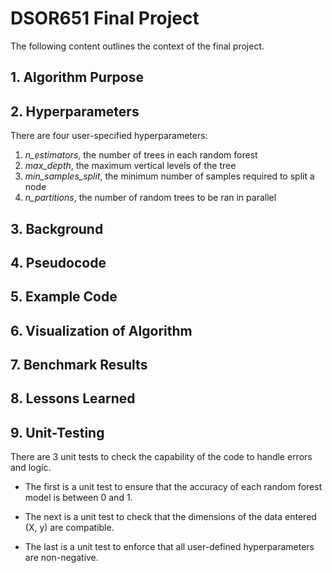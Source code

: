 # DSOR651 Final Project
The following content outlines the context of the final project.  

## 1. Algorithm Purpose

## 2. Hyperparameters
There are four user-specified hyperparameters:

1. *n_estimators*, the number of trees in each random forest
2. *max_depth*, the maximum vertical levels of the tree
3. *min_samples_split*, the minimum number of samples required to split a node
4. *n_partitions*, the number of random trees to be ran in parallel

## 3. Background

## 4. Pseudocode

## 5. Example Code

## 6. Visualization of Algorithm

## 7. Benchmark Results

## 8. Lessons Learned

## 9. Unit-Testing
There are 3 unit tests to check the capability of the code to handle errors and logic.  
- The first is a unit test to ensure that the accuracy of each random forest model is between 0 and 1.

- The next is a unit test to check that the dimensions of the data entered (X, y) are compatible.

- The last is a unit test to enforce that all user-defined hyperparameters are non-negative. 
